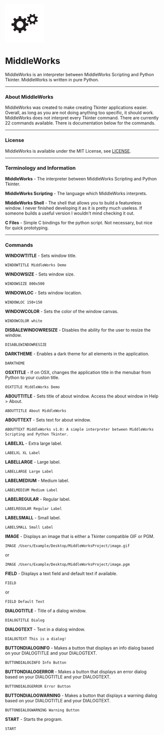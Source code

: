 ![alt text](https://github.com/ChilliNerd/MiddleWorks/blob/master/Img/icon128.png "MiddleWorks Logo")

# MiddleWorks
MiddleWorks is an interpreter between MiddleWorks Scripting and Python Tkinter. MiddleWorks is written in pure Python.

---

### About MiddleWorks
MiddleWorks was created to make creating Tkinter applications easier. Overall, as long as you are not doing anything too specific, it should work.
MiddleWorks does not interpret every Tkinter command. There are currently 22 commands available. There is documentation below for the commands.

---

### License
MiddleWorks is available under the MIT License, see [LICENSE](https://github.com/ChilliNerd/MiddleWorks/blob/master/LICENSE).

---
### Terminology and Information
**MiddleWorks** - The interpreter between MiddleWorks Scripting and Python Tkinter.

**MiddleWorks Scripting** - The language which MiddleWorks interprets.

**MiddleWorks Shell** - The shell that allows you to build a featureless window. I never finished developing it as it is pretty much useless. If someone builds a useful version I wouldn't mind checking it out.

**C Files** - Simple C bindings for the python script. Not necessary, but nice for quick prototyping.

---

### Commands
**WINDOWTITLE** - Sets window title.
```
WINDOWTITLE MiddleWorks Demo
```

**WINDOWSIZE** - Sets window size.
```
WINDOWSIZE 800x500
```

**WINDOWLOC** - Sets window location.
```
WINDOWLOC 150+150
```

**WINDOWCOLOR** - Sets the color of the window canvas.
```
WINDOWCOLOR white
```

**DISBALEWINDOWRESIZE** - Disables the ability for the user to resize the window.
```
DISABLEWINDOWRESIZE
```

**DARKTHEME** - Enables a dark theme for all elements in the application.
```
DARKTHEME
```

**OSXTITLE** - If on OSX, changes the application title in the menubar from Python to your custon title.
```
OSXTITLE MiddleWorks Demo
```

**ABOUTTITLE** - Sets title of about window. Access the about window in Help > About.
```
ABOUTTITLE About MiddleWorks
```

**ABOUTTEXT** - Sets text for about window.
```
ABOUTTEXT MiddleWorks v1.0: A simple interpreter between MiddleWorks Scripting and Python Tkinter.
```

**LABELXL** - Extra large label.
```
LABELXL XL Label
```

**LABELLARGE** - Large label.
```
LABELLARGE Large Label
```

**LABELMEDIUM** - Medium label.
```
LABELMEDIUM Medium Label
```

**LABELREGULAR** - Regular label.
```
LABELREGULAR Regular Label
```

**LABELSMALL** - Small label.
```
LABELSMALL Small Label
```

**IMAGE** - Displays an image that is either a Tkinter compatible GIF or PGM.
```
IMAGE /Users/Example/Desktop/MiddleWorksProject/image.gif
```
or
```
IMAGE /Users/Example/Desktop/MiddleWorksProject/image.pgm
```

**FIELD** - Displays a text field and default text if available.
```
FIELD
```
or
```
FIELD Default Text
```

**DIALOGTITLE** - Title of a dialog window.
```
DIALOGTITLE Dialog
```

**DIALOGTEXT** - Text in a dialog window.
```
DIALOGTEXT This is a dialog!
```

**BUTTONDIALOGINFO** - Makes a button that displays an info dialog based on your DIALOGTITLE and your DIALOGTEXT.
```
BUTTONDIALOGINFO Info Button
```

**BUTTONDIALOGERROR** - Makes a button that displays an error dialog based on your DIALOGTITLE and your DIALOGTEXT.
```
BUTTONDIALOGERROR Error Button
```

**BUTTONDIALOGWARNING** - Makes a button that displays a warning dialog based on your DIALOGTITLE and your DIALOGTEXT.
```
BUTTONDIALOGWARNING Warning Button
```

**START** - Starts the program.
```
START
```
